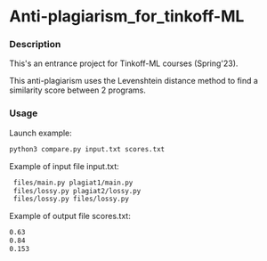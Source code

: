 # Anti-plagiarism_for_tinkoff-ML

### Description

This's an entrance project for Tinkoff-ML courses (Spring'23).

This anti-plagiarism uses the Levenshtein distance method to find a similarity score between 2 programs.

### Usage

Launch example:
   ```sh
   python3 compare.py input.txt scores.txt
   ```
Example of input file input.txt:
   ```sh
    files/main.py plagiat1/main.py
    files/lossy.py plagiat2/lossy.py
    files/lossy.py files/lossy.py
   ```
Example of output file scores.txt:
   ```sh
   0.63
   0.84
   0.153
   ```
   
